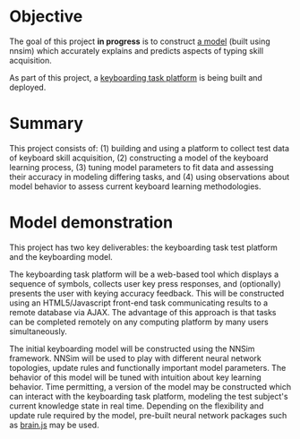 # Objective
The goal of this project **in progress** is to construct [a model](http://github.com/bcjordan/keytask/blob/master/keyboard.nnsim) (built using nnsim)
which accurately explains and predicts aspects of typing skill acquisition.

As part of this project, a [keyboarding task platform](http://kbtask.herokuapp.com) is being built and deployed.

# Summary
This project consists of: (1) building and using a platform to collect test data of
keyboard skill acquisition, (2) constructing a model of the keyboard learning process,
(3) tuning model parameters to fit data and assessing their accuracy in modeling differing tasks, 
and (4) using observations about model behavior to assess current keyboard learning methodologies.

# Model demonstration
This project has two key deliverables: the keyboarding task test platform and the keyboarding model.

The keyboarding task platform will be a web-based tool which displays a sequence of symbols, collects
user key press responses, and (optionally) presents the user with keying accuracy feedback. This will
be constructed using an HTML5/Javascript front-end task communicating results to a remote database via AJAX. The 
advantage of this approach is that tasks can be completed remotely on any computing platform by many
users simultaneously.

The initial keyboarding model will be constructed using the NNSim framework. NNSim will be used to play with
different neural network topologies, update rules and functionally important model parameters. The behavior
of this model will be tuned with intuition about key learning behavior. Time permitting, a version of the
model may be constructed which can interact with the keyboarding task platform, modeling the
test subject's current knowledge state in real time. Depending on the flexibility and update rule required by the model, pre-built neural network packages such as <a href="http://harthur.github.com/brain/">brain.js</a> may be used.